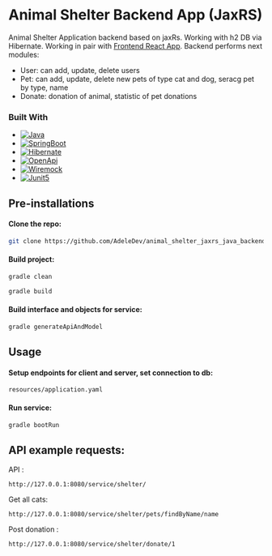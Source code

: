 # Animal Shelter Backend App (JaxRS)

Animal Shelter Application backend based on jaxRs. Working with h2 DB via Hibernate.
Working in pair with [Frontend React App](https://github.com/AdeleDev/animal_shelter_react_frontend). 
Backend performs next modules:

* User: can add, update, delete users
* Pet: can add, update, delete new pets of type cat and dog, seracg pet by type, name
* Donate: donation of animal, statistic of pet donations

[//]: # (Book: book an animal to take away)

### Built With

* [![Java][Java.io]][Java-url]
* [![SpringBoot][SpringBoot.io]][SpringBoot-url]
* [![Hibernate][Hibernate.io]][Hibernate-url]
* [![OpenApi][OpenApi.io]][OpenApi-url]
* [![Wiremock][Wiremock.io]][Wiremock-url]
* [![Junit5][Junit5.io]][Junit5-url]

## Pre-installations

#### Clone the repo:

```sh
git clone https://github.com/AdeleDev/animal_shelter_jaxrs_java_backend.git
```

#### Build project:

```sh
gradle clean
```

```sh
gradle build
```

#### Build interface and objects for service:

```sh
gradle generateApiAndModel
```

## Usage

#### Setup endpoints for client and server, set connection to db:

```
resources/application.yaml
```

#### Run service:

```sh
gradle bootRun
```

## API example requests:

API :
```
http://127.0.0.1:8080/service/shelter/
```

Get all cats:
```
http://127.0.0.1:8080/service/shelter/pets/findByName/name
```

Post donation :
```
http://127.0.0.1:8080/service/shelter/donate/1
```

<!-- MARKDOWN LINKS & IMAGES -->

[Java.io]: https://img.shields.io/badge/-☕%20Java-blue?style=for-the-badge

[Java-url]: https://www.java.com/ru/

[SpringBoot.io]: https://img.shields.io/badge/-Springboot-green?style=for-the-badge&logo=springboot

[SpringBoot-url]: https://spring.io/projects/spring-boot

[Hibernate.io]: https://img.shields.io/badge/-Hibernate-gray?style=for-the-badge&logo=hibernate

[Hibernate-url]: https://hibernate.org/

[OpenApi.io]: https://img.shields.io/badge/-OpenApi-blueviolet?style=for-the-badge&logo=openapiinitiative

[OpenApi-url]: https://www.openapis.org/

[Wiremock.io]: https://img.shields.io/badge/-🍊%20Wiremock-lightblue?style=for-the-badge

[Wiremock-url]: https://wiremock.org/

[RestAssured.io]: https://img.shields.io/badge/-🪐️%20Rest%20Assured-brightgreen?style=for-the-badge&logo=restAssured

[RestAssured-url]: https://rest-assured.io/

[Junit5.io]: https://img.shields.io/badge/-JUnit5-yellow?style=for-the-badge&logo=JUnit5

[Junit5-url]: https://junit.org/junit5/
